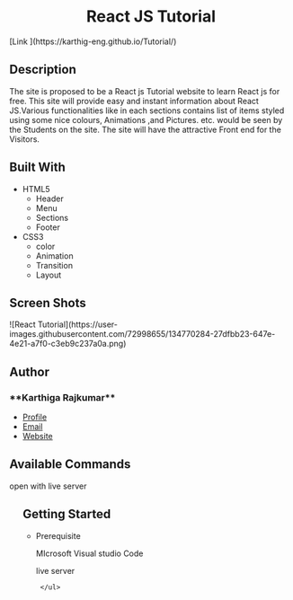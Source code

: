 
<h1 align="center">React JS Tutorial</h1>
[Link ](https://karthig-eng.github.io/Tutorial/)
<h2 >Description</h2>
<p aligh="justify">The site is proposed to be a React js Tutorial website to learn React js for free. This site will provide easy and instant information about React JS.Various functionalities like in each sections contains list of items styled using some nice colours, Animations ,and Pictures. etc. would be seen by the Students on the site. The site will have the attractive Front end for the Visitors.
<h2>Built With</h2>
<ul>
  <li>HTML5
     <ul>
       <li>Header</li>
       <li>Menu</li>
       <li>Sections</li>
       <li>Footer</li>
      </ul>
    </li>
  <li>CSS3
       <ul>
        <li>color</li>
       <li>Animation</li>
       <li>Transition</li>
       <li>Layout</li>
      </ul>
    </li>
  </ul>
<h2>Screen Shots</h2>
![React Tutorial](https://user-images.githubusercontent.com/72998655/134770284-27dfbb23-647e-4e21-a7f0-c3eb9c237a0a.png)
<h2 >Author</h2>
<h3 >**Karthiga Rajkumar**</h3>

- [Profile](https://github.com/karthig-eng)
- [Email](mailto:karthigaa.rajkumar@gmail.com?subject=Hi% "Hi!")
- [Website]( https://karthig-eng.github.io/Portfolio/ "Welcome")
 ## Available Commands
 
open with live server

<ul>
 <h2>Getting Started </h2>
     <ul>
       <li>Prerequisite 
       <p>MIcrosoft Visual studio Code</p>
       <p>live server<p>
       </li>
       
     </ul>
    
  
